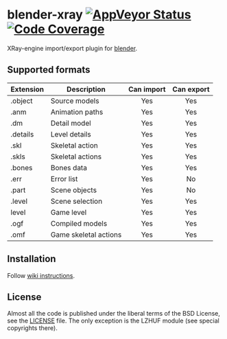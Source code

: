 # blender-xray [![AppVeyor Status](https://img.shields.io/appveyor/build/PavelBlend/blender-xray?logo=AppVeyor&label=AppVeyor)](https://ci.appveyor.com/project/PavelBlend/blender-xray/branch/develop) [![Code Coverage](https://codecov.io/gh/PavelBlend/blender-xray/graph/badge.svg)](https://codecov.io/gh/PavelBlend/blender-xray)
XRay-engine import/export plugin for [blender](http://www.blender.org/).

## Supported formats
| Extension | Description           | Can import | Can export |
|-----------|-----------------------|:----------:|:----------:|
| .object   | Source models         | Yes        | Yes        |
| .anm      | Animation paths       | Yes        | Yes        |
| .dm       | Detail model          | Yes        | Yes        |
| .details  | Level details         | Yes        | Yes        |
| .skl      | Skeletal action       | Yes        | Yes        |
| .skls     | Skeletal actions      | Yes        | Yes        |
| .bones    | Bones data            | Yes        | Yes        |
| .err      | Error list            | Yes        | No         |
| .part     | Scene objects         | Yes        | No         |
| .level    | Scene selection       | Yes        | Yes        |
| level     | Game level            | Yes        | Yes        |
| .ogf      | Compiled models       | Yes        | Yes        |
| .omf      | Game skeletal actions | Yes        | Yes        |

## Installation
Follow [wiki instructions](https://github.com/PavelBlend/blender-xray/wiki/Installation).

## License
Almost all the code is published under the liberal terms of the BSD License, see the [LICENSE](LICENSE) file.
The only exception is the LZHUF module (see special copyrights there).
